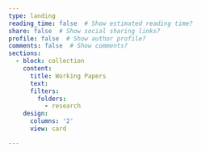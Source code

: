 ```yaml
---
type: landing
reading_time: false  # Show estimated reading time?
share: false  # Show social sharing links?
profile: false  # Show author profile?
comments: false  # Show comments?
sections:
  - block: collection
    content:
      title: Working Papers
      text: 
      filters:
        folders:
          - research
    design:
      columns: '2'
      view: card     

---
```

